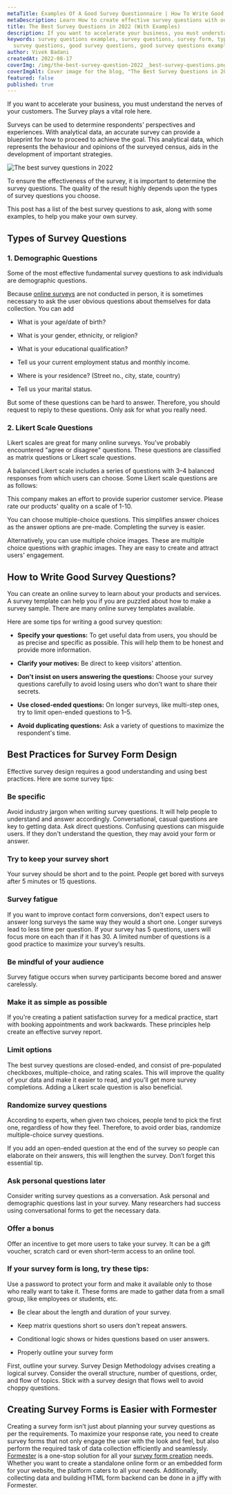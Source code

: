 ```yaml
---
metaTitle: Examples Of A Good Survey Questionnaire | How To Write Good Survey Questions - Formester
metaDescription: Learn How to create effective survey questions with our examples of good survey questionnaire. Formester's article will help you write surveys that get results!
title: The Best Survey Questions in 2022 (With Examples)
description: If you want to accelerate your business, you must understand the nerves of your customers. The Survey plays a vital role here.
keywords: survey questions examples, survey questions, survey form, types of
  survey questions, good survey questions, good survey questions examples
author: Vivek Badani
createdAt: 2022-08-17
coverImg: /img/the-best-survey-question-2022__best-survey-questions.png
coverImgAlt: Cover image for the blog, "The Best Survey Questions in 2022"
featured: false
published: true
---
```

If you want to accelerate your business, you must understand the nerves of your customers. The Survey plays a vital role here.

Surveys can be used to determine respondents' perspectives and experiences. With analytical data, an accurate survey can provide a blueprint for how to proceed to achieve the goal. This analytical data, which represents the behaviour and opinions of the surveyed census, aids in the development of important strategies.

![The best survey questions in 2022](/img/the-best-survey-question-2022__best-survey-questions.png 'The best survey questions in 2022')

To ensure the effectiveness of the survey, it is important to determine the survey questions. The quality of the result highly depends upon the types of survey questions you choose.

This post has a list of the best survey questions to ask, along with some examples, to help you make your own survey.

## Types of Survey Questions

### 1. Demographic Questions

Some of the most effective fundamental survey questions to ask individuals are demographic questions.

Because [online surveys](/blog/seven-assured-ways-to-improve-your-online-surveys/ 'Severn assured ways to improve your online surveys') are not conducted in person, it is sometimes necessary to ask the user obvious questions about themselves for data collection. You can add

- What is your age/date of birth?

- What is your gender, ethnicity, or religion?

- What is your educational qualification?

- Tell us your current employment status and monthly income.

- Where is your residence? (Street no., city, state, country)

- Tell us your marital status.

But some of these questions can be hard to answer. Therefore, you should request to reply to these questions. Only ask for what you really need.

### 2. Likert Scale Questions

Likert scales are great for many online surveys. You've probably encountered "agree or disagree" questions. These questions are classified as matrix questions or Likert scale questions.

A balanced Likert scale includes a series of questions with 3–4 balanced responses from which users can choose. Some Likert scale questions are as follows:

This company makes an effort to provide superior customer service. Please rate our products' quality on a scale of 1-10.

You can choose multiple-choice questions. This simplifies answer choices as the answer options are pre-made. Completing the survey is easier.

Alternatively, you can use multiple choice images. These are multiple choice questions with graphic images. They are easy to create and attract users' engagement.

## How to Write Good Survey Questions?

You can create an online survey to learn about your products and services. A survey template can help you if you are puzzled about how to make a survey sample. There are many online survey templates available.

Here are some tips for writing a good survey question:

- **Specify your questions:** To get useful data from users, you should be as precise and specific as possible. This will help them to be honest and provide more information.

- **Clarify your motives:** Be direct to keep visitors' attention.

- **Don't insist on users answering the questions:** Choose your survey questions carefully to avoid losing users who don’t want to share their secrets.

- **Use closed-ended questions:** On longer surveys, like multi-step ones, try to limit open-ended questions to 1–5.

- **Avoid duplicating questions:** Ask a variety of questions to maximize the respondent's time.

## Best Practices for Survey Form Design

Effective survey design requires a good understanding and using best practices. Here are some survey tips:

### Be specific

Avoid industry jargon when writing survey questions. It will help people to understand and answer accordingly. Conversational, casual questions are key to getting data. Ask direct questions. Confusing questions can misguide users. If they don't understand the question, they may avoid your form or answer.

### Try to keep your survey short

Your survey should be short and to the point. People get bored with surveys after 5 minutes or 15 questions.

### Survey fatigue

If you want to improve contact form conversions, don't expect users to answer long surveys the same way they would a short one. Longer surveys lead to less time per question. If your survey has 5 questions, users will focus more on each than if it has 30. A limited number of questions is a good practice to maximize your survey’s results.

### Be mindful of your audience

Survey fatigue occurs when survey participants become bored and answer carelessly.

### Make it as simple as possible

If you're creating a patient satisfaction survey for a medical practice, start with booking appointments and work backwards. These principles help create an effective survey report.

### Limit options

The best survey questions are closed-ended, and consist of pre-populated checkboxes, multiple-choice, and rating scales. This will improve the quality of your data and make it easier to read, and you'll get more survey completions. Adding a Likert scale question is also beneficial.

### Randomize survey questions

According to experts, when given two choices, people tend to pick the first one, regardless of how they feel. Therefore, to avoid order bias, randomize multiple-choice survey questions.

If you add an open-ended question at the end of the survey so people can elaborate on their answers, this will lengthen the survey. Don’t forget this essential tip.

### Ask personal questions later

Consider writing survey questions as a conversation. Ask personal and demographic questions last in your survey. Many researchers had success using conversational forms to get the necessary data.

### Offer a bonus

Offer an incentive to get more users to take your survey. It can be a gift voucher, scratch card or even short-term access to an online tool.

### If your survey form is long, try these tips:

Use a password to protect your form and make it available only to those who really want to take it. These forms are made to gather data from a small group, like employees or students, etc.

- Be clear about the length and duration of your survey.

- Keep matrix questions short so users don't repeat answers.

- Conditional logic shows or hides questions based on user answers.

- Properly outline your survey form

First, outline your survey. Survey Design Methodology advises creating a logical survey. Consider the overall structure, number of questions, order, and flow of topics. Stick with a survey design that flows well to avoid choppy questions.

## Creating Survey Forms is Easier with Formester

Creating a survey form isn’t just about planning your survey questions as per the requirements. To maximize your response rate, you need to create survey forms that not only engage the user with the look and feel, but also perform the required task of data collection efficiently and seamlessly. [Formester](/) is a one-stop solution for all your [survey form creation](/blog/building-your-first-form-with-formester/ 'Building your first form with formester') needs. Whether you want to create a standalone online form or an embedded form for your website, the platform caters to all your needs. Additionally, collecting data and building HTML form backend can be done in a jiffy with Formester.
